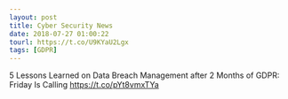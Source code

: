 ```yaml
---
layout: post
title: Cyber Security News
date: 2018-07-27 01:00:22
tourl: https://t.co/U9KYaU2Lgx
tags: [GDPR]
---
```

5 Lessons Learned on Data Breach Management after 2 Months of GDPR: Friday Is Calling https://t.co/pYt8vmxTYa